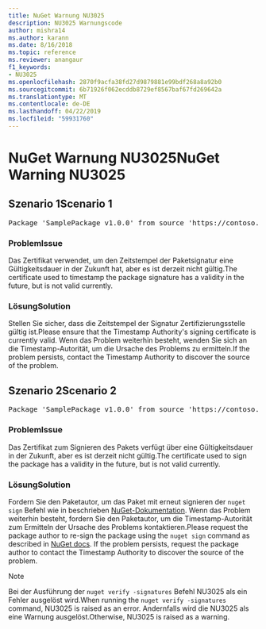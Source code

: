 ```yaml
---
title: NuGet Warnung NU3025
description: NU3025 Warnungscode
author: mishra14
ms.author: karann
ms.date: 8/16/2018
ms.topic: reference
ms.reviewer: anangaur
f1_keywords:
- NU3025
ms.openlocfilehash: 2870f9acfa38fd27d9879881e99bdf268a8a92b0
ms.sourcegitcommit: 6b71926f062ecddb8729ef8567baf67fd269642a
ms.translationtype: MT
ms.contentlocale: de-DE
ms.lasthandoff: 04/22/2019
ms.locfileid: "59931760"
---
```

# <a name="nuget-warning-nu3025"></a><span data-ttu-id="8e360-103">NuGet Warnung NU3025</span><span class="sxs-lookup"><span data-stu-id="8e360-103">NuGet Warning NU3025</span></span>

## <a name="scenario-1"></a><span data-ttu-id="8e360-104">Szenario 1</span><span class="sxs-lookup"><span data-stu-id="8e360-104">Scenario 1</span></span>

<pre>Package 'SamplePackage v1.0.0' from source 'https://contoso.com/index.json': The timestamp signing certificate is not yet valid.</pre>

### <a name="issue"></a><span data-ttu-id="8e360-105">Problem</span><span class="sxs-lookup"><span data-stu-id="8e360-105">Issue</span></span>

<span data-ttu-id="8e360-106">Das Zertifikat verwendet, um den Zeitstempel der Paketsignatur eine Gültigkeitsdauer in der Zukunft hat, aber es ist derzeit nicht gültig.</span><span class="sxs-lookup"><span data-stu-id="8e360-106">The certificate used to timestamp the package signature has a validity in the future, but is not valid currently.</span></span>


### <a name="solution"></a><span data-ttu-id="8e360-107">Lösung</span><span class="sxs-lookup"><span data-stu-id="8e360-107">Solution</span></span>

<span data-ttu-id="8e360-108">Stellen Sie sicher, dass die Zeitstempel der Signatur Zertifizierungsstelle gültig ist.</span><span class="sxs-lookup"><span data-stu-id="8e360-108">Please ensure that the Timestamp Authority's signing certificate is currently valid.</span></span> <span data-ttu-id="8e360-109">Wenn das Problem weiterhin besteht, wenden Sie sich an die Timestamp-Autorität, um die Ursache des Problems zu ermitteln.</span><span class="sxs-lookup"><span data-stu-id="8e360-109">If the problem persists, contact the Timestamp Authority to discover the source of the problem.</span></span>



## <a name="scenario-2"></a><span data-ttu-id="8e360-110">Szenario 2</span><span class="sxs-lookup"><span data-stu-id="8e360-110">Scenario 2</span></span>

<pre>Package 'SamplePackage v1.0.0' from source 'https://contoso.com/index.json': The primary signature's timestamp signing certificate is not yet valid.</pre>

### <a name="issue"></a><span data-ttu-id="8e360-111">Problem</span><span class="sxs-lookup"><span data-stu-id="8e360-111">Issue</span></span>

<span data-ttu-id="8e360-112">Das Zertifikat zum Signieren des Pakets verfügt über eine Gültigkeitsdauer in der Zukunft, aber es ist derzeit nicht gültig.</span><span class="sxs-lookup"><span data-stu-id="8e360-112">The certificate used to sign the package has a validity in the future, but is not valid currently.</span></span>


### <a name="solution"></a><span data-ttu-id="8e360-113">Lösung</span><span class="sxs-lookup"><span data-stu-id="8e360-113">Solution</span></span>

<span data-ttu-id="8e360-114">Fordern Sie den Paketautor, um das Paket mit erneut signieren der `nuget sign` Befehl wie in beschrieben [NuGet-Dokumentation](https://docs.microsoft.com/en-us/nuget/create-packages/sign-a-package). Wenn das Problem weiterhin besteht, fordern Sie den Paketautor, um die Timestamp-Autorität zum Ermitteln der Ursache des Problems kontaktieren.</span><span class="sxs-lookup"><span data-stu-id="8e360-114">Please request the package author to re-sign the package using the `nuget sign` command as described in [NuGet docs](https://docs.microsoft.com/en-us/nuget/create-packages/sign-a-package). If the problem persists, request the package author to contact the Timestamp Authority to discover the source of the problem.</span></span>


> [!Note]
> <span data-ttu-id="8e360-115">Bei der Ausführung der `nuget verify -signatures` Befehl NU3025 als ein Fehler ausgelöst wird.</span><span class="sxs-lookup"><span data-stu-id="8e360-115">When running the `nuget verify -signatures` command, NU3025 is raised as an error.</span></span> <span data-ttu-id="8e360-116">Andernfalls wird die NU3025 als eine Warnung ausgelöst.</span><span class="sxs-lookup"><span data-stu-id="8e360-116">Otherwise, NU3025 is raised as a warning.</span></span>